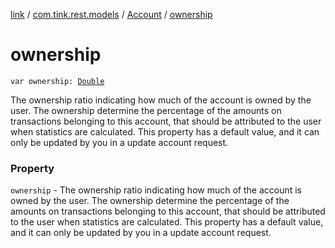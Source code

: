 [link](../../index.md) / [com.tink.rest.models](../index.md) / [Account](index.md) / [ownership](./ownership.md)

# ownership

`var ownership: `[`Double`](https://kotlinlang.org/api/latest/jvm/stdlib/kotlin/-double/index.html)

The ownership ratio indicating how much of the account is owned by the user. The ownership determine the percentage of the amounts on transactions belonging to this account, that should be attributed to the user when statistics are calculated. This property has a default value, and it can only be updated by you in a update account request.

### Property

`ownership` - The ownership ratio indicating how much of the account is owned by the user. The ownership determine the percentage of the amounts on transactions belonging to this account, that should be attributed to the user when statistics are calculated. This property has a default value, and it can only be updated by you in a update account request.